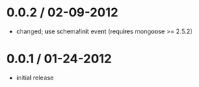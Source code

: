 
0.0.2 / 02-09-2012
==================

  * changed; use schema!init event (requires mongoose >= 2.5.2)

0.0.1 / 01-24-2012
==================

  * initial release
